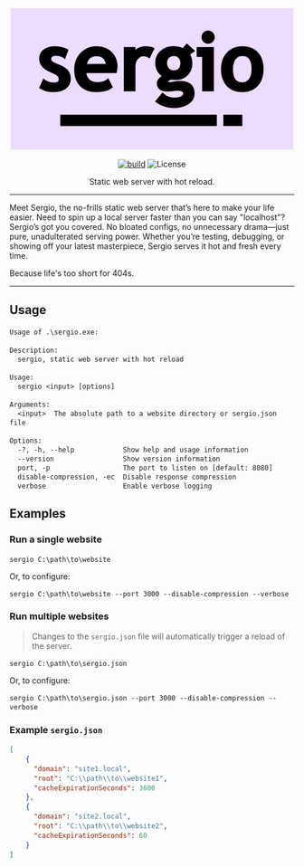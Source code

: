 <div align="center">

![sergio](https://github.com/eastcitysoftware/sergio/blob/assets/sergio.png?raw=true)

[![build](https://github.com/eastcitysoftware/sergio/actions/workflows/build.yml/badge.svg)](https://github.com/eastcitysoftware/sergio/actions/workflows/build.yml)
![License](https://img.shields.io/github/license/eastcitysoftware/sergio)

Static web server with hot reload.
</div>

---

Meet Sergio, the no-frills static web server that’s here to make your life easier. Need to spin up a local server faster than you can say "localhost"? Sergio’s got you covered. No bloated configs, no unnecessary drama—just pure, unadulterated serving power. Whether you’re testing, debugging, or showing off your latest masterpiece, Sergio serves it hot and fresh every time.

Because life's too short for 404s.

---

## Usage

```shell
Usage of .\sergio.exe:

Description:
  sergio, static web server with hot reload

Usage:
  sergio <input> [options]

Arguments:
  <input>  The absolute path to a website directory or sergio.json file

Options:
  -?, -h, --help            Show help and usage information
  --version                 Show version information
  port, -p                  The port to listen on [default: 8080]
  disable-compression, -ec  Disable response compression
  verbose                   Enable verbose logging
```

## Examples

### Run a single website

```shell
sergio C:\path\to\website
```

Or, to configure:

```shell
sergio C:\path\to\website --port 3000 --disable-compression --verbose
```

### Run multiple websites

> Changes to the `sergio.json` file will automatically trigger a reload of the server.

```shell
sergio C:\path\to\sergio.json
```

Or, to configure:

```shell
sergio C:\path\to\sergio.json --port 3000 --disable-compression --verbose
```

### Example `sergio.json`

```json
[
    {
      "domain": "site1.local",
      "root": "C:\\path\\to\\website1",
      "cacheExpirationSeconds": 3600
    },
    {
      "domain": "site2.local",
      "root": "C:\\path\\to\\website2",
      "cacheExpirationSeconds": 60
    }
]

```
